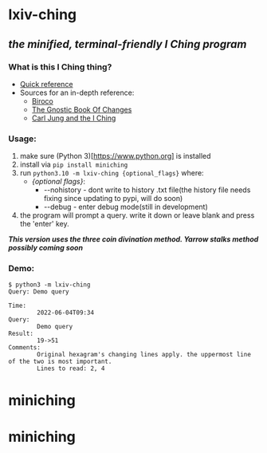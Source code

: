# __lxiv-ching__
## _the minified, terminal-friendly I Ching program_

### What is this I Ching thing?
* [Quick reference](https://en.wikipedia.org/wiki/I_Ching)
* Sources for an in-depth reference:
  * [Biroco](https://www.biroco.com/yijing/index.htm)
  * [The Gnostic Book Of Changes](https://www.jamesdekorne.com/GBCh/GBCh.htm)
  * [Carl Jung and the I Ching](https://carl-jung.net/iching.html)


### Usage:
1. make sure (Python 3)[https://www.python.org] is installed
2. install via `pip install miniching`
3. run `python3.10 -m lxiv-ching {optional_flags}` where:
   * _{optional flags}_:
      * --nohistory - dont write to history .txt file(the history file needs fixing since updating to pypi, will do soon)
      * --debug - enter debug mode(still in development)
4. the program will prompt a query. write it down or leave blank and press the 'enter' key.

*__This version uses the three coin divination method. Yarrow stalks method possibly coming soon__* 

### Demo:
```
$ python3 -m lxiv-ching
Query: Demo query

Time:
        2022-06-04T09:34
Query: 
        Demo query
Result:
        19->51
Comments:
        Original hexagram's changing lines apply. the uppermost line of the two is most important.
        Lines to read: 2, 4
```


# miniching
# miniching

